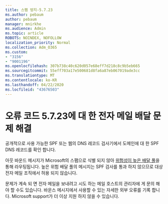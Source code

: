 ```yaml
---
title: 스팸 방지-5.7.23
ms.author: pebaum
author: pebaum
manager: mnirkhe
ms.audience: Admin
ms.topic: article
ROBOTS: NOINDEX, NOFOLLOW
localization_priority: Normal
ms.collection: Adm_O365
ms.custom:
- "3156"
- "9001196"
ms.openlocfilehash: 307b738c40c620d057e68eff7d218c8c9b5eb665
ms.sourcegitcommit: 55eff703a17e500681d8fa6a87eb067019ade3cc
ms.translationtype: MT
ms.contentlocale: ko-KR
ms.lasthandoff: 04/22/2020
ms.locfileid: "43676503"
---
```

# <a name="fix-email-delivery-issues-for-error-code-5723"></a>오류 코드 5.7.23에 대 한 전자 메일 배달 문제 해결

공개적으로 사용 가능한 SPF 또는 웹의 DNS 레코드 검사기에서 도메인에 대 한 SPF DNS 레코드를 확인 합니다.

아웃 바운드 메시지가 Microsoft의 스팸으로 식별 되지 않아 [위험성이 높은 배달 풀](https://docs.microsoft.com/office365/SecurityCompliance/high-risk-delivery-pool-for-outbound-messages)을 통해 라우팅됩니다. 높은 위험 배달 풀의 메시지는 SPF 검사를 통과 하지 않으므로 대상 전자 메일 조직에서 허용 되지 않습니다.

문제가 계속 되 면 전자 메일을 보내려고 시도 하는 메일 호스트의 관리자에 게 문의 해야 할 수도 있습니다. 바운스 메시지에서 사용할 수 있는 자세한 외부 오류를 기록 합니다. Microsoft support가 더 이상 지원 하지 않을 수 있습니다.
